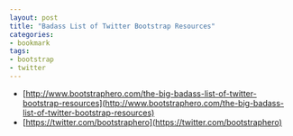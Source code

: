 ```yaml
---
layout: post
title: "Badass List of Twitter Bootstrap Resources"
categories:
- bookmark
tags:
- bootstrap
- twitter
---
```

* [http://www.bootstraphero.com/the-big-badass-list-of-twitter-bootstrap-resources](http://www.bootstraphero.com/the-big-badass-list-of-twitter-bootstrap-resources)
* [https://twitter.com/bootstraphero](https://twitter.com/bootstraphero)